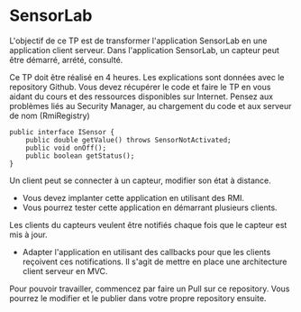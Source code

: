 SensorLab
=========

L'objectif de ce TP est de transformer l'application SensorLab en une application client serveur.
Dans l'application SensorLab, un capteur peut être démarré, arrété, consulté.

Ce TP doit être réalisé en 4 heures. Les explications sont données avec le repository Github. Vous devez récupérer le code et faire le TP en vous aidant du cours et des ressources disponibles sur Internet. Pensez aux problèmes liés au Security Manager, au chargement du code et aux serveur de nom (RmiRegistry)

```
public interface ISensor {
    public double getValue() throws SensorNotActivated;
    public void onOff();
    public boolean getStatus();
}
```

Un client peut se connecter à un capteur, modifier son état à distance.

* Vous devez implanter cette application en utilisant des RMI.
* Vous pourrez tester cette application en démarrant plusieurs clients.

Les clients du capteurs veulent être notifiés chaque fois que le capteur est mis à jour.

* Adapter l'application en utilisant des callbacks pour que les clients reçoivent ces notifications. 
Il s'agit de mettre en place une architecture client serveur en MVC.

Pour pouvoir travailler, commencez par faire un Pull sur ce repository. Vous pourrez le modifier et le publier dans
votre propre repository ensuite. 
